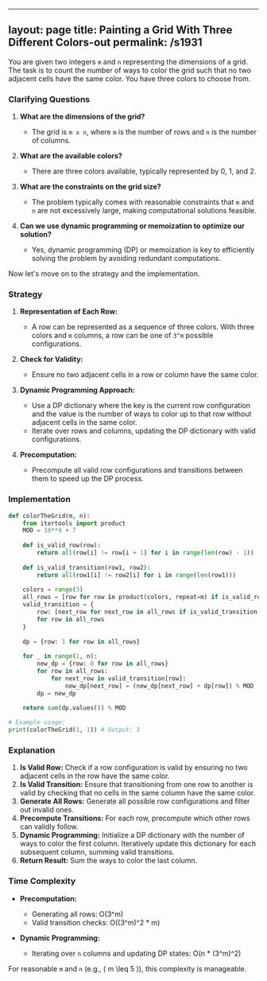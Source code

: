 
---
layout: page
title:  Painting a Grid With Three Different Colors-out
permalink: /s1931
---

You are given two integers `m` and `n` representing the dimensions of a grid. The task is to count the number of ways to color the grid such that no two adjacent cells have the same color. You have three colors to choose from.

### Clarifying Questions

1. **What are the dimensions of the grid?**
   - The grid is `m x n`, where `m` is the number of rows and `n` is the number of columns.
  
2. **What are the available colors?**
   - There are three colors available, typically represented by 0, 1, and 2.

3. **What are the constraints on the grid size?**
   - The problem typically comes with reasonable constraints that `m` and `n` are not excessively large, making computational solutions feasible.

4. **Can we use dynamic programming or memoization to optimize our solution?**
   - Yes, dynamic programming (DP) or memoization is key to efficiently solving the problem by avoiding redundant computations.

Now let's move on to the strategy and the implementation.

### Strategy

1. **Representation of Each Row:**
   - A row can be represented as a sequence of three colors. With three colors and `m` columns, a row can be one of `3^m` possible configurations.
   
2. **Check for Validity:**
   - Ensure no two adjacent cells in a row or column have the same color.

3. **Dynamic Programming Approach:**
   - Use a DP dictionary where the key is the current row configuration and the value is the number of ways to color up to that row without adjacent cells in the same color.
   - Iterate over rows and columns, updating the DP dictionary with valid configurations.

4. **Precomputation:**
   - Precompute all valid row configurations and transitions between them to speed up the DP process.

### Implementation

```python
def colorTheGrid(m, n):
    from itertools import product
    MOD = 10**9 + 7
    
    def is_valid_row(row):
        return all(row[i] != row[i + 1] for i in range(len(row) - 1))
    
    def is_valid_transition(row1, row2):
        return all(row1[i] != row2[i] for i in range(len(row1)))
    
    colors = range(3)
    all_rows = [row for row in product(colors, repeat=m) if is_valid_row(row)]
    valid_transition = {
        row: [next_row for next_row in all_rows if is_valid_transition(row, next_row)]
        for row in all_rows
    }
    
    dp = {row: 1 for row in all_rows}
    
    for _ in range(1, n):
        new_dp = {row: 0 for row in all_rows}
        for row in all_rows:
            for next_row in valid_transition[row]:
                new_dp[next_row] = (new_dp[next_row] + dp[row]) % MOD
        dp = new_dp
    
    return sum(dp.values()) % MOD

# Example usage:
print(colorTheGrid(1, 1)) # Output: 3
```

### Explanation

1. **Is Valid Row:** Check if a row configuration is valid by ensuring no two adjacent cells in the row have the same color.
2. **Is Valid Transition:** Ensure that transitioning from one row to another is valid by checking that no cells in the same column have the same color.
3. **Generate All Rows:** Generate all possible row configurations and filter out invalid ones.
4. **Precompute Transitions:** For each row, precompute which other rows can validly follow.
5. **Dynamic Programming:** Initialize a DP dictionary with the number of ways to color the first column. Iteratively update this dictionary for each subsequent column, summing valid transitions.
6. **Return Result:** Sum the ways to color the last column.

### Time Complexity

- **Precomputation:**
  - Generating all rows: O(3^m)
  - Valid transition checks: O((3^m)^2 * m)

- **Dynamic Programming:**
  - Iterating over `n` columns and updating DP states: O(n * (3^m)^2)

For reasonable `m` and `n` (e.g., \( m \leq 5 \)), this complexity is manageable.
